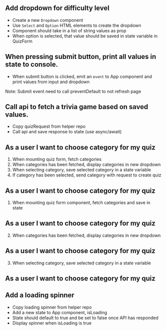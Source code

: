 ## Add dropdown for difficulty level

- Create a new `Dropdown` component
- Use `Select` and `Option` HTML elements to create the dropdown
- Component should take in a list of string values as prop
- When option is selected, that value should be saved in state variable in QuizForm

## When pressing submit button, print all values in state to console.

- When submit button is clicked, emit an `event` to App component and print values from input and dropdown

Note: Submit event need to call preventDefault to not refresh page

## Call api to fetch a trivia game based on saved values.

- Copy quizRequest from helper repo
- Call api and save response to state (use async/await)

## As a user I want to choose category for my quiz

1. When mounting quiz form, fetch categories
2. When categories has been fetched, display categories in new dropdown
3. When selecting category, save selected category in a state variable
4. If category has been selected, send category with request to create quiz

## As a user I want to choose category for my quiz

1. When mounting quiz form component, fetch categories and save in state

## As a user I want to choose category for my quiz

2. When categories has been fetched, display categories in new dropdown

## As a user I want to choose category for my quiz

3. When selecting category, save selected category in a state variable

## As a user I want to choose category for my quiz

## Add a loading spinner

- Copy loading spinner from helper repo
- Add a new state to App component, isLoading
- State should default to true and be set to false once API has responded
- Display spinner when isLoading is true
